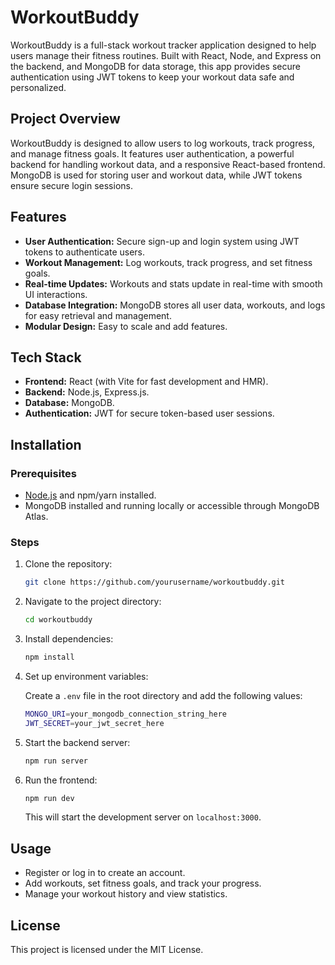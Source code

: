 # WorkoutBuddy

WorkoutBuddy is a full-stack workout tracker application designed to help users manage their fitness routines. Built with React, Node, and Express on the backend, and MongoDB for data storage, this app provides secure authentication using JWT tokens to keep your workout data safe and personalized.

## Project Overview

WorkoutBuddy is designed to allow users to log workouts, track progress, and manage fitness goals. It features user authentication, a powerful backend for handling workout data, and a responsive React-based frontend. MongoDB is used for storing user and workout data, while JWT tokens ensure secure login sessions.

## Features

- **User Authentication:** Secure sign-up and login system using JWT tokens to authenticate users.
- **Workout Management:** Log workouts, track progress, and set fitness goals.
- **Real-time Updates:** Workouts and stats update in real-time with smooth UI interactions.
- **Database Integration:** MongoDB stores all user data, workouts, and logs for easy retrieval and management.
- **Modular Design:** Easy to scale and add features.

## Tech Stack

- **Frontend:** React (with Vite for fast development and HMR).
- **Backend:** Node.js, Express.js.
- **Database:** MongoDB.
- **Authentication:** JWT for secure token-based user sessions.

## Installation

### Prerequisites

- [Node.js](https://nodejs.org/en/) and npm/yarn installed.
- MongoDB installed and running locally or accessible through MongoDB Atlas.

### Steps

1. Clone the repository:

    ```bash
    git clone https://github.com/yourusername/workoutbuddy.git
    ```

2. Navigate to the project directory:

    ```bash
    cd workoutbuddy
    ```

3. Install dependencies:

    ```bash
    npm install
    ```

4. Set up environment variables:

    Create a `.env` file in the root directory and add the following values:

    ```bash
    MONGO_URI=your_mongodb_connection_string_here
    JWT_SECRET=your_jwt_secret_here
    ```

5. Start the backend server:

    ```bash
    npm run server
    ```

6. Run the frontend:

    ```bash
    npm run dev
    ```

   This will start the development server on `localhost:3000`.

## Usage

- Register or log in to create an account.
- Add workouts, set fitness goals, and track your progress.
- Manage your workout history and view statistics.

## License

This project is licensed under the MIT License.

